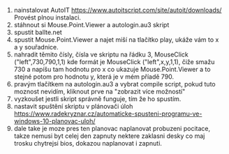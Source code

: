 1. nainstalovat AutoIT  https://www.autoitscript.com/site/autoit/downloads/
  Provést plnou instalaci.
2. stáhnout si Mouse.Point.Viewer a autologin.au3 skript
3. spustit ballte.net
4. spustit Mouse.Point.Viewer a najet miší na tlačítko play, ukáže vám to x a y souřadnice.
5. nahradit těmito čísly, čísla ve skriptu na řádku 3, MouseClick ("left",730,790,1,1)  kde formát je
   MouseClick ("left",x,y,1,1), čiže smažu 730 a napíšu tam hodnotu pro x co ukazuje Mouse.Point.Viewer a to stejné potom pro hodnotu y, která je v mém příadě 790.
6. pravým tlačítkem na autologin.au3 a vybrat compile script, pokud tuto moznost nevidím, kliknout prve na "zobrazit více možností"
7. vyzkoušet jestli skript správně funguje, tím že ho spustím.
8. nastavit spuštění skriptu v plánovači úloh
   https://www.radekryznar.cz/automaticke-spusteni-programu-ve-windows-10-planovac-uloh/
9. dale take je moze pres ten planovac naplanovat probuzeni pocitace, takze nemusi byt celej den zapnuty
   nektere zaklasni desky co maj trosku chytrejsi bios, dokazou naplanovat i zapnuti.
